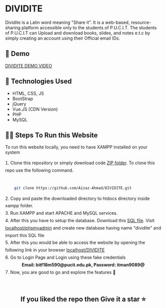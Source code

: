 <h1>DIVIDITE</h1>
<p>Dividite is a Latin word meaning "Share it". It is a web-based, resource-sharing platform accessible only to the students of P.U.C.I.T. The students of P.U.C.I.T can Upload and download books, slides, and notes e.t.c by simply creating an account using their Official email IDs.</p>
<h2>📼 Demo</h2>

<a href="https://www.youtube.com/watch?v=FhWGUhKemqk">DIVIDITE DEMO VIDEO</a>
<h2>🧰 Technologies Used</h2>

<ul>
    <li>HTML, CSS, JS</li>
    <li>BootStrap</li>
    <li>jQuery</li>
    <li>Vue.JS (CDN Version)</li>
    <li>PHP</li>
    <li>MySQL</li>
</ul>
<h2>🧑‍💻 Steps To Run this Website</h2>

<p>To run this website locally, you need to have XAMPP installed on your system</p>
<ol style="list-style-position:inside; padding-left:0px;line-height:1.7;">
<li> Clone this repository or simply download code <a href="https://github.com/Aizaz-Ahmad/DIVIDITE/archive/refs/heads/main.zip">ZIP folder</a>. To clone this repo use the following command. 
<br />
<br />

```bash
    git clone https://github.com/Aizaz-Ahmad/DIVIDITE.git
```
</li>
<li>
Copy and paste the downloaded directory to htdocs directory inside xampp folder.
</li>
<li>
Run XAMPP and start APACHE and MySQL services.
</li>
<li>After this you have to setup the database. Download this <a href="dividite.sql">SQL file</a>. Visit <a href="https://localhost/phpmyadmin">localhost/phpmyadmin</a> and create new database having name "dividite" and import this SQL file</li>
<li>After this you would be able to access the website by opening the following link in your browser <a href="https://localhost/DIVIDITE">localhost/DIVIDITE</a></li>
<li>Go to Login Page and Login using these fake credentials<br />
<b style="display:block;text-align:center;">Email: bitf18m590@pucit.edu.pk, Password: itman9089@</b>
</li>
<li>Now, you are good to go and explore the features 🧨</li>
</ol>
<br />
<h2 style="text-align:center;">If you liked the repo then Give it a star ⭐
